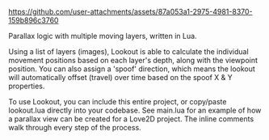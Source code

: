 https://github.com/user-attachments/assets/87a053a1-2975-4981-8370-159b896c3760

Parallax logic with multiple moving layers, written in Lua.

Using a list of layers (images), Lookout is able to calculate the individual movement positions based on each layer's depth, along with the viewpoint position. You can also assign a 'spoof' direction, which means the lookout will automatically offset (travel) over time based on the spoof X & Y properties.

To use Lookout, you can include this entire project, or copy/paste lookout.lua directly into your codebase. See main.lua for an example of how a parallax view can be created for a Love2D project. The inline comments walk through every step of the process.
